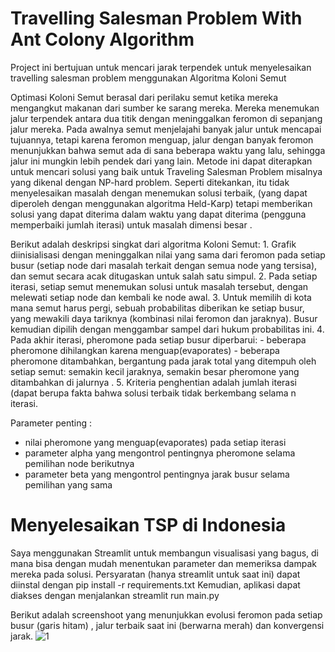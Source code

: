 # Travelling Salesman Problem With Ant Colony Algorithm
Project ini bertujuan untuk mencari jarak terpendek untuk menyelesaikan travelling salesman problem menggunakan Algoritma Koloni Semut

Optimasi Koloni Semut berasal dari perilaku semut ketika mereka mengangkut makanan dari sumber ke sarang mereka. Mereka menemukan jalur terpendek antara dua titik dengan meninggalkan feromon di sepanjang jalur mereka. Pada awalnya semut menjelajahi banyak jalur untuk mencapai tujuannya, tetapi karena feromon menguap, jalur dengan banyak feromon menunjukkan bahwa semut ada di sana beberapa waktu yang lalu, sehingga jalur ini mungkin lebih pendek dari yang lain. Metode ini dapat diterapkan untuk mencari solusi yang baik untuk Traveling Salesman Problem misalnya yang dikenal dengan NP-hard problem. Seperti ditekankan, itu tidak menyelesaikan masalah dengan menemukan solusi terbaik, (yang dapat diperoleh dengan menggunakan algoritma Held-Karp) tetapi memberikan solusi yang dapat diterima dalam waktu yang dapat diterima (pengguna memperbaiki jumlah iterasi) untuk masalah dimensi besar . 

Berikut adalah deskripsi singkat dari algoritma Koloni Semut: 
    1. Grafik diinisialisasi dengan meninggalkan nilai yang sama dari feromon pada setiap busur (setiap node dari masalah terkait dengan semua node yang tersisa), dan
    semut secara acak ditugaskan untuk salah satu simpul. 
    2. Pada setiap iterasi, setiap semut menemukan solusi untuk masalah tersebut, dengan melewati setiap node dan kembali ke node awal.
    3. Untuk memilih di kota mana semut harus pergi, sebuah probabilitas diberikan ke setiap busur, yang mewakili daya tariknya (kombinasi nilai feromon dan jaraknya).
    Busur kemudian dipilih dengan menggambar sampel dari hukum probabilitas ini. 
    4. Pada akhir iterasi, pheromone pada setiap busur diperbarui: 
        - beberapa pheromone dihilangkan karena menguap(evaporates)
        - beberapa pheromone ditambahkan, bergantung pada jarak total yang ditempuh oleh setiap semut: semakin kecil jaraknya, semakin besar pheromone yang ditambahkan             di jalurnya . 
    5. Kriteria penghentian adalah jumlah iterasi (dapat berupa fakta bahwa solusi terbaik tidak berkembang selama n iterasi.

Parameter penting : 
- nilai pheromone yang menguap(evaporates) pada setiap iterasi 
- parameter alpha yang mengontrol pentingnya pheromone selama pemilihan node berikutnya 
- parameter beta yang mengontrol pentingnya jarak busur selama pemilihan yang sama 

# Menyelesaikan TSP di Indonesia 

Saya menggunakan Streamlit untuk membangun visualisasi yang bagus, di mana bisa dengan mudah menentukan parameter dan memeriksa dampak mereka pada solusi. Persyaratan (hanya streamlit untuk saat ini) dapat diinstal dengan pip install -r requirements.txt Kemudian, aplikasi dapat diakses dengan menjalankan streamlit run main.py 

Berikut adalah screenshoot yang menunjukkan evolusi feromon pada setiap busur (garis hitam) , jalur terbaik saat ini (berwarna merah) dan konvergensi jarak.
![1](https://user-images.githubusercontent.com/84274028/214821419-c5143c5e-cca3-456a-a552-96317a0acfc8.JPG)

